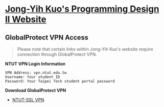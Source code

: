 # [Jong-Yih Kuo's Programming Design II Website](https://sites.google.com/mail.ntut.edu.tw/jong-yih-kuo/programming-design-ii)

## GlobalProtect VPN Access
> Please note that certain links within Jong-Yih Kuo's website require connection through GlobalProtect VPN.

**NTUT VPN Login Information**
```
VPN Address: vpn.ntut.edu.tw
Username: Your student ID
Password: Your Taipei Tech student portal password
```

**Download GlobalProtect VPN**
- [NTUT-SSL VPN](https://vpn.ntut.edu.tw/global-protect/login.esp)
